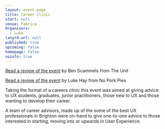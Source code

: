 ```yaml
---
layout: event-page
title: Career Clinic
start: null
venue: Fabrica
Organisers: 
  - Luke
lanyrd-url: null
published: true
upcoming: false
homepage: false
noinfo: true
---
```


[Read a review of the event](http://www.theunit.co.uk/blog/portfolio-clinic-at-ux-brighton/ "Event review") by Ben Scammels from The Unit

[Read a review of the event](http://www.noporkpies.com/blog/user-experience/ux-brighton-career-clinic-2014/ "Event review") by Luke Hay from No Pork Pies

Taking the format of a careers clinic this event was aimed at giving advice to UX students, graduates, junior practitioners, those new to UX and those wanting to develop their career.

A team of career advisors, made up of the some of the best UX professionals in Brighton were on-hand to give one-to-one advice to those interested in starting, moving into or upwards in User Experience.

